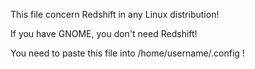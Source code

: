 This file concern Redshift in any Linux distribution!

If you have GNOME, you don't need Redshift!

You need to paste this file into /home/username/.config !
